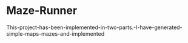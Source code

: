 # Maze-Runner
This-project-has-been-implemented-in-two-parts.-I-have-generated-simple-maps-mazes-and-implemented
